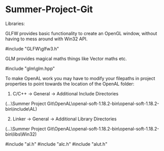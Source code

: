 # Summer-Project-Git

Libraries:

GLFW provides basic functionality to create an OpenGL window, without having to mess around with Win32 API. 

#include "GLFW\glfw3.h"

GLM provides magical maths things like Vector maths etc.

#include "glm\glm.hpp"


To make OpenAL work you may have to modify your filepaths in project properties to point towards the location of the OpenAL folder:

1. C/C++ -> General -> Additional Include Directories 

(...\Summer Project Git\OpenAL\openal-soft-1.18.2-bin\openal-soft-1.18.2-bin\include\AL)

2. Linker -> General -> Additional Library Directories

(...\Summer Project Git\OpenAL\openal-soft-1.18.2-bin\openal-soft-1.18.2-bin\libs\Win32)

#include "al.h" 
#include "alc.h" 
#include "alut.h"
